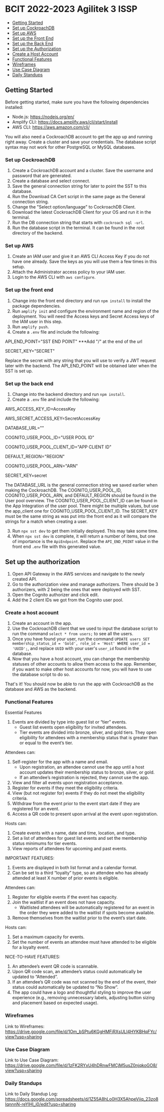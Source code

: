 # BCIT 2022-2023 Agilitek 3 ISSP

- [Getting Started](#getting-started)
- [Set up CockroachDB](#set-up-cockroachdb)
- [Set up AWS](#set-up-aws)
- [Set up the Front End](#set-up-the-front-end)
- [Set up the Back End](#set-up-the-back-end)
- [Set up the Authorization](#set-up-the-authorization)
- [Create a Host Account](#create-a-host-account)
- [Functional Features](#functional-features)
- [Wireframes](#wireframes)
- [Use Case Diagram](#use-case-diagram)
- [Daily Standups](#daily-standups)

## Getting Started

Before getting started, make sure you have the following dependencies installed:

- Node.js: https://nodejs.org/en/
- Amplify CLI: https://docs.amplify.aws/cli/start/install
- AWS CLI: https://aws.amazon.com/cli/

You will also need a CockroachDB account to get the app up and running right away. Create a cluster and save your credentials. The database script syntax may not work for other PostgreSQL or MySQL databases.

### Set up CockroachDB

1. Create a CockroachDB account and a cluster. Save the username and password that are generated.
2. Create a database and select connect.
3. Save the general connection string for later to point the SST to this database.
4. Run the Download CA Cert script in the same page as the General connection string.
5. Change the "Select option/language" to CockroachDB Client.
6. Download the latest CockroachDB Client for your OS and run it in the terminal.
7. Run the DB connection string that starts with `cockroach sql -url`.
8. Run the database script in the terminal. It can be found in the root directory of the backend.

### Set up AWS

1. Create an IAM user and give it an AWS CLI Access Key if you do not have one already. Save the keys as you will use them a few times in this setup.
2. Attach the Administrator access policy to your IAM user.
3. Login to the AWS CLI with `aws configure`.

### Set up the front end

1. Change into the front end directory and run `npm install` to install the package dependencies.
2. Run `amplify init` and configure the environment name and region of the deployment. You will need the Access keys and Secret Access keys of the IAM user in this step.
3. Run `amplify push`.
4. Create a `.env` file and include the following:

  API_END_POINT="SST END POINT"  ***Add "/" at the end of the url
  
  SECRET_KEY="SECRET"

Replace the secret with any string that you will use to verify a JWT request later with the backend. The API_END_POINT will be obtained later when the SST is set up.

### Set up the back end

1. Change into the backend directory and run `npm install`.
2. Create a `.env` file and include the following:

  AWS_ACCESS_KEY_ID=AccessKey
  
  AWS_SECRET_ACCESS_KEY=SecretAccessKey
  
  DATABASE_URL=""  
  
  COGNITO_USER_POOL_ID="USER POOL ID"
  
  COGNITO_USER_POOL_CLIENT_ID="APP CLIENT ID"
  
  DEFAULT_REGION="REGION"
  
  COGNITO_USER_POOL_ARN="ARN"
  
  SECRET_KEY=secret

The DATABASE_URL is the general connection string we saved earlier when making the CockroachDB. The COGNITO_USER_POOL_ID, COGNITO_USER_POOL_ARN, and DEFAULT_REGION should be found in the User pool overview. The COGNITO_USER_POOL_CLIENT_ID can be found in the App Integration of the user pool. There might be multiple values, but use the app_client one for COGNITO_USER_POOL_CLIENT_ID. The SECRET_KEY must be the same string as was put into the front end as it will compare the strings for a match when creating a user.

3. Run `npx sst dev` to get them initially deployed. This may take some time.
4. When `npx sst dev` is complete, it will return a number of items, but one of importance is the `ApiEndpoint`. Replace the `API_END_POINT` value in the front end `.env` file with this generated value.


## Set up the authorization

1. Open API Gateway in the AWS services and navigate to the newly created API.
2. Go to the authorization view and manage authorizers. There should be 3 authorizers, with 2 being the ones that were deployed with SST.
3. Open the Cognito authorizer and click edit.
4. Add the 2 client IDs we got from the Cognito user pool.

### Create a host account

1. Create an account in the app.
2. Use the CockroachDB client that we used to input the database script to run the command `select * from users;` to see all the users.
3. Once you have found your user, run the command `UPDATE users SET membership_status_id = 'Gold', role_id = 'Host' WHERE user_id = 'UUID';`, and replace `UUID` with your user's `user_id` found in the database.
4. Now that you have a host account, you can change the membership statuses of other accounts to allow them access to the app. Remember, if you want to make other host accounts for now, you will have to use the database script to do so.

That's it! You should now be able to run the app with CockroachDB as the database and AWS as the backend.

### Functional Features
Essential Features
1.	Events are divided by type into guest list or “tier” events.
       - Guest list events open eligibility for invited attendees. 
       - Tier events are divided into bronze, silver, and gold tiers. They open eligibility for attendees with a membership status that is greater than or equal to the event’s tier.

Attendees can:
1.	Self-register for the app with a name and email.
      - Upon registration, an attendee cannot use the app until a host account updates their membership status to bronze, silver, or gold.
      - If an attendee’s registration is rejected, they cannot use the app.
2.	View and filter all events upon registration acceptance.
3.	Register for events if they meet the eligibility criteria. 
4.	View (but not register for) events if they do not meet the eligibility criteria.
5.	Withdraw from the event prior to the event start date if they are registered for an event.
6.	Access a QR code to present upon arrival at the event upon registration.

Hosts can:
1.	Create events with a name, date and time, location, and type.
2.	Set a list of attendees for guest list events and set the membership status minimums for tier events.
3.	View reports of attendees for upcoming and past events.

IMPORTANT FEATURES:
1.	Events are displayed in both list format and a calendar format.
2.	Can be set to a third “loyalty” type, so an attendee who has already attended at least X number of prior events is eligible.

Attendees can:
1.	Register for eligible events if the event has capacity.
2.	Join the waitlist if an event does not have capacity.
      - Waitlisted attendees will be automatically registered for an event in the order they were added to the waitlist if spots become available.
3.	Remove themselves from the waitlist prior to the event’s start date. 

Hosts can:
1.	Set a maximum capacity for events.
2.	Set the number of events an attendee must have attended to be eligible for a loyalty event.

NICE-TO-HAVE FEATURES:
1.	An attendee’s event QR code is scannable. 
2.	Upon QR code scan, an attendee’s status could automatically be updated to “Attended”. 
3.	If an attendee’s QR code was not scanned by the end of the event, their status could automatically be updated to “No Show”. 
4.	The app could have a logo and thoughtful styling to improve the user experience (e.g., removing unnecessary labels, adjusting button sizing and placement based on expected usage). 

### Wireframes
Link to Wireframes: https://drive.google.com/file/d/1Om_bSPtu6KGgHMFjRXsULl4HYKBHqFYc/view?usp=sharing

### Use Case Diagram
Link to Use Case Diagram: https://drive.google.com/file/d/1zFK2RYxU4hDRnwFMCjM5usZ0njqkoGO8/view?usp=sharing

### Daily Standups
Link to Daily Standup Log: https://docs.google.com/spreadsheets/d/1Z55A8hLo0H3X5AhpeViiq_23zo8IqnnnN-reYlHl_i0/edit?usp=sharing
